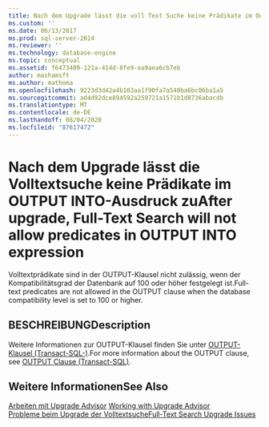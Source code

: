 ```yaml
---
title: Nach dem Upgrade lässt die voll Text Suche keine Prädikate im Output Into-Ausdruck zu | Microsoft-Dokumentation
ms.custom: ''
ms.date: 06/13/2017
ms.prod: sql-server-2014
ms.reviewer: ''
ms.technology: database-engine
ms.topic: conceptual
ms.assetid: f6473409-121a-414d-8fe9-ea9aea6cb7eb
author: mashamsft
ms.author: mathoma
ms.openlocfilehash: 9223d3d42a4b103aa1f90fa7a540ba6bc06ba1a5
ms.sourcegitcommit: ad4d92dce894592a259721a1571b1d8736abacdb
ms.translationtype: MT
ms.contentlocale: de-DE
ms.lasthandoff: 08/04/2020
ms.locfileid: "87617472"
---
```

# <a name="after-upgrade-full-text-search-will-not-allow-predicates-in-output-into-expression"></a><span data-ttu-id="11886-102">Nach dem Upgrade lässt die Volltextsuche keine Prädikate im OUTPUT INTO-Ausdruck zu</span><span class="sxs-lookup"><span data-stu-id="11886-102">After upgrade, Full-Text Search will not allow predicates in OUTPUT INTO expression</span></span>
  <span data-ttu-id="11886-103">Volltextprädikate sind in der OUTPUT-Klausel nicht zulässig, wenn der Kompatibilitätsgrad der Datenbank auf 100 oder höher festgelegt ist.</span><span class="sxs-lookup"><span data-stu-id="11886-103">Full-text predicates are not allowed in the OUTPUT clause when the database compatibility level is set to 100 or higher.</span></span>  
  
## <a name="description"></a><span data-ttu-id="11886-104">BESCHREIBUNG</span><span class="sxs-lookup"><span data-stu-id="11886-104">Description</span></span>  
 <span data-ttu-id="11886-105">Weitere Informationen zur OUTPUT-Klausel finden Sie unter [OUTPUT-Klausel &#40;Transact-SQL-&#41;](/sql/t-sql/queries/output-clause-transact-sql).</span><span class="sxs-lookup"><span data-stu-id="11886-105">For more information about the OUTPUT clause, see [OUTPUT Clause &#40;Transact-SQL&#41;](/sql/t-sql/queries/output-clause-transact-sql).</span></span>  
  
## <a name="see-also"></a><span data-ttu-id="11886-106">Weitere Informationen</span><span class="sxs-lookup"><span data-stu-id="11886-106">See Also</span></span>  
 <span data-ttu-id="11886-107">[Arbeiten mit Upgrade Advisor](../../../2014/sql-server/install/working-with-upgrade-advisor.md) </span><span class="sxs-lookup"><span data-stu-id="11886-107">[Working with Upgrade Advisor](../../../2014/sql-server/install/working-with-upgrade-advisor.md) </span></span>  
 [<span data-ttu-id="11886-108">Probleme beim Upgrade der Volltextsuche</span><span class="sxs-lookup"><span data-stu-id="11886-108">Full-Text Search Upgrade Issues</span></span>](../../../2014/sql-server/install/full-text-search-upgrade-issues.md)  
  
  
